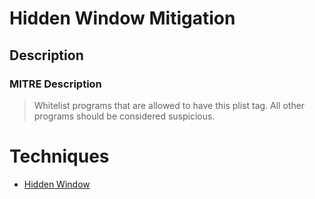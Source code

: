 
# Hidden Window Mitigation

## Description

### MITRE Description

> Whitelist programs that are allowed to have this plist tag. All other programs should be considered suspicious.


# Techniques


* [Hidden Window](../techniques/Hidden-Window.md)

